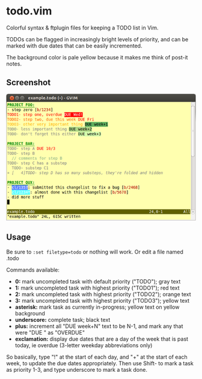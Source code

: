 # todo.vim

Colorful syntax &amp; ftplugin files for keeping a TODO list in Vim.

TODOs can be flagged in increasingly bright levels of priority, and can be
marked with due dates that can be easily incremented.

The background color is pale yellow because it makes me think of post-it notes.

## Screenshot

![TODO screenshot](screenshot.png?raw=true)

## Usage

Be sure to `:set filetype=todo` or nothing will work. Or edit a file named .todo

Commands available:
- **0:** mark uncompleted task with default priority ("TODO"); gray text
- **1:** mark uncompleted task with highest priority ("TODO1"); red text
- **2:** mark uncompleted task with highest priority ("TODO2"); orange text
- **3:** mark uncompleted task with highest priority ("TODO3"); yellow text
- **asterisk:** mark task as currently in-progress; yellow text on yellow background
- **underscore:** complete task; black text
- **plus:** increment all "DUE week+N" text to be N-1, and mark any that were
  "DUE <day-of-the-week>" as "OVERDUE"
- **exclamation:** display due dates that are a day of the week that is past
  today, ie overdue (3-letter weekday abbreviations only) 

So basically, type "!" at the start of each day, and "+" at the start of each
week, to update the due dates appropriately. Then use Shift-<N> to mark a task
as priority 1-3, and type underscore to mark a task done.
